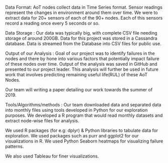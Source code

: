 Data Format: AoT nodes collect data in Time Series format. Sensor readings represent the changes in environment around them over time. We were to extract data for 20+ sensors of each of the 90+ nodes. Each of this sensors record a reading once every 5 seconds or so.

Data Storage : Our data was typically big, with complete CSV file needing storage of around 200GB. Data for this project was stored in a Cassandra database. Data is streamed from the Database into CSV files for public use. 

Output of our Analysis : Goal of our project was to identify failures in the nodes and there by hone into various factors that potentially impact failure of these nodes over time.  Output of the analysis was saved in GitHub and presented to our project leader. This analysis will further be used in future work that involves predicting remaining useful life(RUL) of these AoT Nodes.

Our team will writing a paper detailing our work towards the summer of 2019.

Tools/Algorithms/methods :
Our team downloaded data and separated data into monthly files using tools developed in Python for our exploration purposes.  We developed a R program that would read monthly datasets and extract node-wise files for analysis.

We used R packages (for e.g: dplyr) & Python libraries  to tabulate data for exploration. We used packages such as purr and ggplot2 for our visualizations in R. We used Python Seaborn heatmaps for visualizing failure patterns.

We also used Tableau for finer visualizations. 
